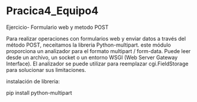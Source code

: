 # Pracica4_Equipo4
 Ejercicio- Formulario web y metodo POST
 
Para realizar operaciones con formularios web y enviar datos a través del método POST, neceitamos la libreria Python-multipart. este módulo proporciona un analizador para el formato multipart / form-data. Puede leer desde un archivo, un socket o un entorno WSGI (Web Server Gateway Interface). El analizador se puede utilizar para reemplazar cgi.FieldStorage para solucionar sus limitaciones.

instalación de libreria:

pip install python-multipart
